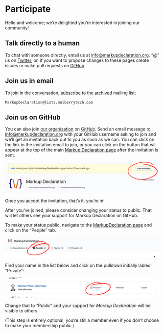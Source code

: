 # Participate

Hello and welcome; we’re delighted you’re interested in joining our
community!

## Talk directly to a human

To chat with someone directly,
email us at [info@markupdeclaration.org](mailto:info@markupdeclaration.org),
“@” us on [Twitter](https://twitter.com/markupdec), or,
if you want to propose changes to these pages
create issues or make pull requests on
[GitHub](https://github.com/markupdeclaration/markupdeclaration.org/).

## Join us in email

To join in the conversation,
[subscribe](https://www.mulberrytech.com/markupdeclaration.html)
to the
[archived](https://lists.mulberrytech.com/archive/markupdeclaration/)
mailing list:

```
MarkupDeclaration@lists.mulberrytech.com
```

## Join us on GitHub

You can also join [our organization](https://github.com/markupdeclaration/)
on [GitHub](https://github.com). Send an email message to
[info@markupdeclaration.org](mailto:info@markupdeclaration.org)
with your
GitHub username asking to join and we’ll get an invitation back out to
you as soon as we can. You can click on the link in the invitation email
to join, or you can click on the button that will appear at the
top of the main [Markup Declaration page](https://github.com/markupdeclaration/)
after the invitation is sent.

![Markup Declaration Invitation](/img/gh-invite.png)

Once you accept the invitation, that’s it, you’re in!

After you’ve joined, please consider changing your status to public.
That will let others see your support for Markup Declaration on GitHub.

To make your status public, navigate to the
[MarkupDeclaration page](https://github.com/markupdeclaration/)
and click on the “People” tab.

![Markup Declaration People](/img/gh-people.png)

Find your name in the list below and click on the pulldown initially
labled “Private”:

![Markup Declaration People](/img/gh-public.png)

Change that to “Public” and your support for _Markup Declaration_ will
be visible to others.

(This step is entirely optional, you’re still a member even if you
don’t choose to make your membership public.)
